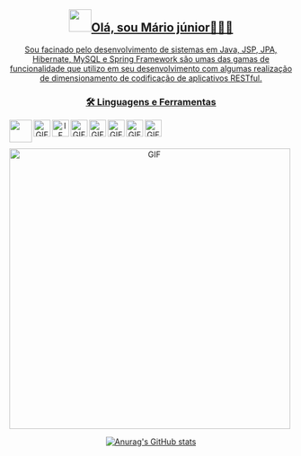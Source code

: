 
<a align="center" href="https://github.com/anuraghazra/convoychat">

<h2><img src="https://github.com/souvikguria98/souvikguria98/blob/master/Hi.gif" width="40">Olá, sou Mário júnior👨🏻‍💻</h3></h2>

 
Sou facinado pelo desenvolvimento de sistemas em Java, JSP, JPA, Hibernate, MySQL
e Spring Framework são umas das gamas de funcionalidade que utilizo em seu desenvolvimento com algumas realização de dimensionamento de codificação de
aplicativos RESTful.

<h3>🛠 Linguagens e Ferramentas</h3>

 <img alt=" " src="https://cdn.iconscout.com/icon/free/png-512/java-43-569305.png" align="left" height="40" width="40"/>
 <img alt="GIF" src="https://devkico.itexto.com.br/wp-content/uploads/2014/08/spring-boot-project-logo.png" align="left" height="30" width="30"/>
 <img alt="IF" src="https://hibernate.org/images/hibernate_icon_whitebkg.svg" align="left" height="30" width="30"/>
 <img alt="GIF" src="https://marcas-logos.net/wp-content/uploads/2020/11/MySQL-logo.png" align="left" height="30" width="30"/>
 <img alt="GIF" src="https://cdn.worldvectorlogo.com/logos/eclipse-11.svg" align="left" height="30" width="30"/>
  <img alt="GIF" src="https://camo.githubusercontent.com/4a7ed2e11e76aecf9a7ed4871107d7fe2f2d1ddd15b03f935f9aa8980d919cdb/68747470733a2f2f6b6f656e69672d6d656469612e72617977656e6465726c6963682e636f6d2f75706c6f6164732f323031352f30372f4665617475726564342e706e67" align="left" height="30" width="30"/>
 <img alt="GIF" src="https://img.icons8.com/color/452/linux-mint.png" align="left" height="30" width="30"/>
 <img alt="GIF" src="https://git-scm.com/images/logos/downloads/Git-Icon-1788C.png" align="left" height="30" width="30"/><br><br><br>
 
 <img alt="GIF" src="https://img.17qq.com/images/bjeidjgbgbz.jpeg" width="500"/>


![Anurag's GitHub stats](https://github-readme-stats.vercel.app/api?username=anuraghazra&show_icons=true&theme=radical)
<br>

  </a>
